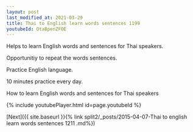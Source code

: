 ```yaml
---
layout: post
last_modified_at: 2021-03-29
title: Thai to English learn words sentences 1199 
youtubeId: OtaBpenZFOE
---
```

 
 
Helps to learn English words and sentences for Thai speakers.

Opportunitiy to repeat the words sentences. 

Practice English language. 
 
10 minutes practice every day. 
 
How to learn English words and sentences for Thai speakers 
 
{% include youtubePlayer.html id=page.youtubeId %}
 
 
[Next]({{ site.baseurl }}{% link  split2/_posts/2015-04-07-Thai to english learn words sentences 1211 .md%})
 
